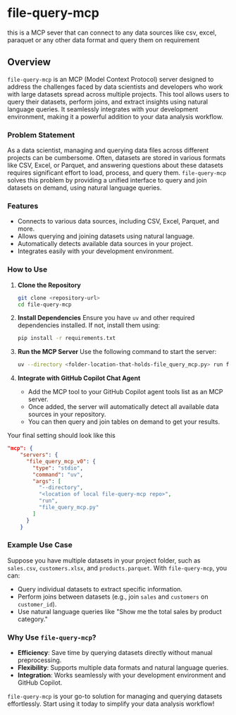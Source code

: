 # file-query-mcp

this is a MCP sever that can connect to any data sources like csv, excel, paraquet or any other data format and query them on requirement

## Overview

`file-query-mcp` is an MCP (Model Context Protocol) server designed to address the challenges faced by data scientists and developers who work with large datasets spread across multiple projects. This tool allows users to query their datasets, perform joins, and extract insights using natural language queries. It seamlessly integrates with your development environment, making it a powerful addition to your data analysis workflow.

### Problem Statement

As a data scientist, managing and querying data files across different projects can be cumbersome. Often, datasets are stored in various formats like CSV, Excel, or Parquet, and answering questions about these datasets requires significant effort to load, process, and query them. `file-query-mcp` solves this problem by providing a unified interface to query and join datasets on demand, using natural language queries.

### Features

- Connects to various data sources, including CSV, Excel, Parquet, and more.
- Allows querying and joining datasets using natural language.
- Automatically detects available data sources in your project.
- Integrates easily with your development environment.

### How to Use

1. **Clone the Repository**

   ```bash
   git clone <repository-url>
   cd file-query-mcp
   ```

2. **Install Dependencies**
   Ensure you have `uv` and other required dependencies installed. If not, install them using:

   ```bash
   pip install -r requirements.txt
   ```

3. **Run the MCP Server**
   Use the following command to start the server:

   ```bash
   uv --directory <folder-location-that-holds-file_query_mcp.py> run file_query_mcp.py
   ```

4. **Integrate with GitHub Copilot Chat Agent**
   - Add the MCP tool to your GitHub Copilot agent tools list as an MCP server.
   - Once added, the server will automatically detect all available data sources in your repository.
   - You can then query and join tables on demand to get your results.

Your final setting should look like this

```settings.json <vscode>
"mcp": {
    "servers": {
      "file_query_mcp_v0": {
        "type": "stdio",
        "command": "uv",
        "args": [
          "--directory",
          "<location of local file-query-mcp repo>",
          "run",
          "file_query_mcp.py"
        ]
      }
    }
```

### Example Use Case

Suppose you have multiple datasets in your project folder, such as `sales.csv`, `customers.xlsx`, and `products.parquet`. With `file-query-mcp`, you can:

- Query individual datasets to extract specific information.
- Perform joins between datasets (e.g., join `sales` and `customers` on `customer_id`).
- Use natural language queries like "Show me the total sales by product category."

### Why Use `file-query-mcp`?

- **Efficiency**: Save time by querying datasets directly without manual preprocessing.
- **Flexibility**: Supports multiple data formats and natural language queries.
- **Integration**: Works seamlessly with your development environment and GitHub Copilot.

`file-query-mcp` is your go-to solution for managing and querying datasets effortlessly. Start using it today to simplify your data analysis workflow!
